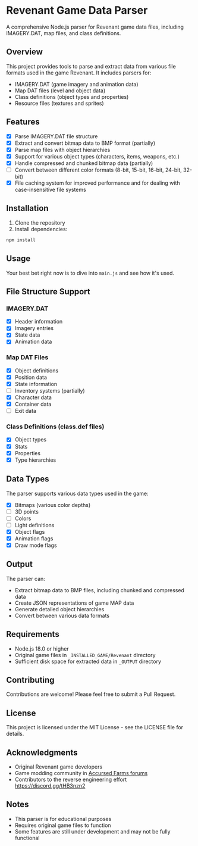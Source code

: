 # Revenant Game Data Parser

A comprehensive Node.js parser for Revenant game data files, including IMAGERY.DAT, map files, and class definitions.

## Overview

This project provides tools to parse and extract data from various file formats used in the game Revenant. It includes parsers for:

- IMAGERY.DAT (game imagery and animation data)
- Map DAT files (level and object data)
- Class definitions (object types and properties)
- Resource files (textures and sprites)

## Features

- [x] Parse IMAGERY.DAT file structure
- [x] Extract and convert bitmap data to BMP format  (partially)
- [x] Parse map files with object hierarchies
- [x] Support for various object types (characters, items, weapons, etc.)
- [x] Handle compressed and chunked bitmap data  (partially)
- [ ] Convert between different color formats (8-bit, 15-bit, 16-bit, 24-bit, 32-bit)
- [x] File caching system for improved performance and for dealing with case-insensitive file systems

## Installation

1. Clone the repository
2. Install dependencies:
```bash
npm install
```

## Usage

Your best bet right now is to dive into `main.js` and see how it's used.

## File Structure Support

### IMAGERY.DAT
- [x] Header information
- [x] Imagery entries
- [x] State data
- [x] Animation data

### Map DAT Files
- [x] Object definitions
- [x] Position data
- [x] State information
- [ ] Inventory systems (partially)
- [x] Character data
- [x] Container data
- [ ] Exit data

### Class Definitions (class.def files)
- [x] Object types
- [x] Stats
- [x] Properties
- [x] Type hierarchies

## Data Types

The parser supports various data types used in the game:

- [x] Bitmaps (various color depths)
- [ ] 3D points
- [ ] Colors
- [ ] Light definitions
- [x] Object flags
- [x] Animation flags
- [x] Draw mode flags

## Output

The parser can:
- Extract bitmap data to BMP files, including chunked and compressed data
- Create JSON representations of game MAP data
- Generate detailed object hierarchies
- Convert between various data formats

## Requirements

- Node.js 18.0 or higher
- Original game files in `_INSTALLED_GAME/Revenant` directory
- Sufficient disk space for extracted data in `_OUTPUT` directory

## Contributing

Contributions are welcome! Please feel free to submit a Pull Request.

## License

This project is licensed under the MIT License - see the LICENSE file for details.

## Acknowledgments

- Original Revenant game developers
- Game modding community in [Accursed Farms forums](https://www.accursedfarms.com/forums/topic/3301-revenant-maps/)
- Contributors to the reverse engineering effort https://discord.gg/tHB3nzn2

## Notes

- This parser is for educational purposes
- Requires original game files to function
- Some features are still under development and may not be fully functional